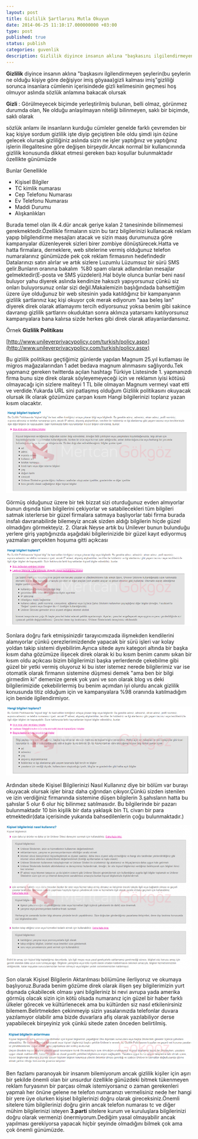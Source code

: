 ```yaml
---
layout: post
title: Gizlilik Şartlarını Mutla Okuyun
date: 2014-06-25 11:10:17.000000000 +03:00
type: post
published: true
status: publish
categories: guvenlik
description: Gizlilik diyince insanın aklına "başkasını ilgilendirmeyen şeylerin(bu şeylerin ne olduğu kişiye göre değişiyor imiş göyaaa)gizli kalması
---
```


**Gizlilik** diyince insanın aklına "başkasını ilgilendirmeyen şeylerin(bu şeylerin ne olduğu kişiye göre değişiyor imiş göyaaa)gizli kalması imiş"gizliliği sorunca insanlara cümlenin içerisindede gizli kelimesinin geçmesi hoş olmuyor aslında sözlük anlamına bakacak olursak

**Gizli** : Görülmeyecek biçimde yerleştirilmiş bulunan, belli olmaz, görünmez durumda olan, Ne olduğu anlaşılmayan niteliği bilinmeyen, saklı bir biçimde, saklı olarak

sözlük anlamı ile insanların kurduğu cümleler genelde farklı çevremden bir kaç kişiye sordum gizlilik işte diyip geçiştiren bile oldu şimdi işin özüne gelecek olursak gizliliğiniz aslında sizin ne işler yaptığınız ve yaptığınız işlerin illegalitesine göre değişen birşeydir.Ancak normal bir kullanıcınında gizlilik konusunda dikkat etmesi gereken bazı koşullar bulunmaktadır özellikte günümüzde

Bunlar Genellikle

- Kişisel Bilgiler
- TC kimlik numarası
- Cep Telefonu Numarası
- Ev Telefonu Numarası
- Maddi Durumu
- Alışkanlıkları

Burada temel olan ilk 4.dür ancak geriye kalan 2 tanesininde bilinmemesi gerekmektedir.Özellikle firmaların sizin bu tarz bilgilerinizi kullanacak reklam yapıp bilgilendirme mesajları atacak ve sizin maaş durumunuza göre kampanyalar düzenleyerek sizleri birer zombiye dönüştürecek.Hatta ve hatta firmalara, derneklere, web sitelerine vermiş olduğunuz telefon numaralarınız günümüzde pek çok reklam firmasının hedefindedir Datalarınızı satın alırlar ve artık sizlere Luzumlu Lüzumsuz bir sürü SMS gelir.Bunların oranına bakalım&nbsp; %80 spam olarak adlandırılan mesajlar gelmektedir(E-posta ve SMS yüzdeleri).Hal böyle olunca bunlar beni nasıl buluyor yahu diyerek aslında kendinize haksızlı yapıyorsunuz çünkü siz onları buluyorsunuz onlar sizi değil.Makalemizin başlığındada bahsettiğim üzere üye olduğunuz bir web sitesinin yada katıldığınız bir kampanyanın gizlilik şartlarınız kaç kişi okuyor çok merak ediyorum "aaa beleş lan" diyerek direk olarak atlamayımı tercih ediyorsunuz yoksa benim gibi sakince davranıp gizlilik şartlarını okuduktan sonra aklınıza yatarsamı katılıyorsunuz kampanyalara bana kalırsa sizde herkes gibi direk olarak atlayanlardansınız.

Örnek **Gizlilik Politikası**

[http://www.unileverprivacypolicy.com/turkish/policy.aspx](http://www.unileverprivacypolicy.com/turkish/policy.aspx)

Bu gizlilik politikası geçtiğimiz günlerde yapılan Magnum 25.yıl kutlaması ile migros mağazalarından 1 adet bedava magnum alınmasını sağlıyordu.Tek yapmanız gereken twitterda açılan hashtagı Türkiye Listesinde 1. yapmanızdı firma bunu size direk olarak söyleyemeyeceği için ve reklamın iyisi kötüsü olmayacağı için sizlere maliteyi 1 TL bile olmayan Magnum vermeyi vaat etti ve verdide.Yukarda URL sini patlaşmış olduğum Gizlilik politikasını okuyacak olursak ilk olarak gözümüze çarpan kısım Hangi bilgilerinizi toplarız yazan kısım olacaktır.

![gizlilikihlaligorsel1](/assets/gizlilikihlaligorsel1-e1403576420741.png)

Görmüş olduğunuz üzere bir tek bizzat sizi oturduğunuz evden almıyorlar bunun dışında tüm bilgilerini çekiyorlar ve satabilecekleri tüm bilgileri satmak isterlerse bir güzel firmalara satmaya başlıyorlar tabi firma burada insfalı davranabilirde bilemeyiz ancak sizden aldığı bilgilerin hiçde güzel olmadığını görmekteyiz. 2. Olarak Neyse artık bu Unilever bunun bulunduğu yerlere giriş yaptığınızda aşağıdaki bilgilerinizide bir güzel kayıt ediyormuş yazmaları gerçekten hoşuma gitti açıkcası

![gizlilikihlaligorsel2](/assets/gizlilikihlaligorsel2.png)

Sonlara doğru fark etmişsinizdir tarayıcımızada ilişmekden kendilerini alamıyorlar çünkü çerezlerimizdende yapacak bir sürü işleri var kolay yoldan takip sistemi diyebilirim.Ayrıca sitede aynı kategori altında bir başka kısım daha gözümüze ilişecek direk olarak ki bu kısım benim canımı sıkan bir kısım oldu açıkcası bizim bilgilerimizi başka yerlerdende çekebilme gibi güzel bir yetki vermiş oluyoruz ki bu ister istemez nerede bilgilerimiz var ise otomatik olarak firmanın sistemine düşmesi demek "ama ben bir bilgi girmedim ki" demenize gerek yok yani ve son olarak blog vs deki bilgilerimizide çekebilirlermiş bu benim açımdan iyi olurdu ancak gizlilik konusunda titiz olduğum için ve kampanyalara %98 oranında katılmadığım için benide ilgilendirmiyor.

![gizlilikihlaligorsel3](/assets/gizlilikihlaligorsel3.png)

Ardından sitede Kişisel Bilgilerinizi Nasıl Kullanırız diye bir bölüm var burayı okuyacak olursak işler biraz daha çığrından çıkıyor.Çünkü sizden istenilen ve izin verdiğiniz firmanında sistemine düşen bilgilerin 3.şahısların hatta bu şahıslar 5 olur 6 olur hiç bilinmez satılmasıdır. Bu bilgilerinde bir pazarı bulunmaktadır 10 bin kişilik bir data yaklaşık bin TL civarı bir para etmektedir(data içerisinde yukarıda bahsedilenlerin çoğu bulunmaktadır.)

![gizlilikihlaligorsel4](/assets/gizlilikihlaligorsel4-e1403576943271-737x576.png)

Son olarak Kişisel Bilgilerin Aktarılması bölümüne ilerliyoruz ve okumaya başlıyoruz.Burada benim gözüme direk olarak ilişen şey bilgilerimizin yurt dışınada çıkabilecek olması yani bilgileriniz bi nevi avrupa yada amerika görmüş olacak sizin için kötü olsada numaranız için güzel bir haber farklı ülkeler görecek ve kültürlenecek ama bu kültürden siz nasıl etkilenirsiniz bilemem.Belirtmekden çekinmeyip sizin yasalarınızda telefonlar duvara yazılamıyor olabilir ama bizde duvarlara afiş olarak yazılabiliyor derse yapabilecek birşeyiniz yok çünkü sitede zaten önceden belirtilmiş.

![gizlilikihlaligorsel5](/assets/gizlilikihlaligorsel5.png)

Ben fazlamı paranoyak bir insanım bilemiyorum ancak gizlilik kişiler için aşırı bir şekilde önemli olan bir unsurdur özellikle günüzdeki bitmek tükenmeyen reklam furyasının bir parçası olmak istemiyorsanız o zaman gerekenleri yapmalı her önüne gelene ne telefon numaranızı vermelisiniz nede her hangi bir yere üye olurken kişisel bilgilerinizi doğru olarak gireceksiniz.Önemli sitelere tüm bilgilerinizi doğru girin ancak telefon numarası tc ve diğer mühim bilgilerinizi isteyen **3.parti** sitelere kurum ve kuruluşlara bilgilerinizi doğru olarak vermenizi önermiyorum.Dediğim yasal olmayabilir ancak yapılması gerekiyorsa yapacak hiçbir şeyinde olmadığını bilmek çok ama çok önemli günümüzde.
